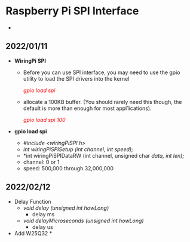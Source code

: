 # Raspberry Pi SPI Interface 
-
## 2022/01/11 
* **WiringPi SPI**
    * Before you can use SPI interface, you may need to use the gpio utility to load the SPI drivers into the kernel
       
        <font color=#FF0000>*gpio load spi* </font> 
       
    * allocate a 100KB buffer. (You should rarely need this though, the default is more than enough for most appl1ications).

        <font color=#FF0000>*gpio load spi 100*</font> 

* **gpio load spi**
    * *#include <wiringPiSPI.h>*
    * *int wiringPiSPISetup (int channel, int speed);*
    * *int wiringPiSPIDataRW (int channel, unsigned char *data, int len);*
    * channel:  0 or 1
    * speed:  500,000 through 32,000,000 
  
## 2022/02/12
* Delay Function
  * *void delay (unsigned int howLong)*
    * delay ms
  * *void delayMicroseconds (unsigned int howLong)*
    * delay us
* Add W25Q32
  *  
